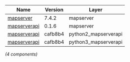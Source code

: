 | Name | Version | Layer |
| --- | --- | --- |
| [mapserver](http://mapserver.org) | 7.4.2 | mapserver |
| [mapserverapi](https://github.com/metwork-framework/mapserverapi) | 0.1.6 | mapserver |
| [mapserverapi](https://github.com/metwork-framework/mapserverapi_python) | cafb8b4 | python2_mapserverapi |
| [mapserverapi](https://github.com/metwork-framework/mapserverapi_python) | cafb8b4 | python3_mapserverapi |

*(4 components)*
